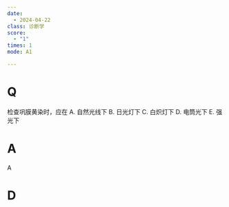```yaml
---
date:
  - 2024-04-22
class: 诊断学
score:
  - "1"
times: 1
mode: A1

--- 
```



# Q
检查巩膜黄染时，应在
A. 自然光线下 
B. 日光灯下 
C. 白炽灯下
D. 电筒光下 
E. 强光下

# A

A



# D